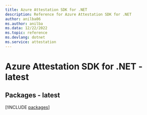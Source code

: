 ```yaml
---
title: Azure Attestation SDK for .NET
description: Reference for Azure Attestation SDK for .NET
author: anilba06
ms.author: anilba
ms.data: 12/22/2022
ms.topic: reference
ms.devlang: dotnet
ms.service: attestation
---
```

# Azure Attestation SDK for .NET - latest
## Packages - latest
[!INCLUDE [packages](attestation-index.md)]
